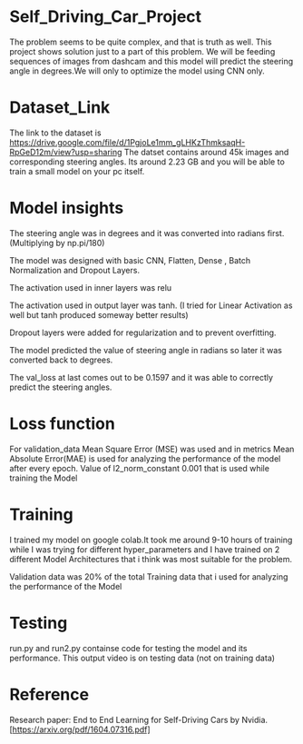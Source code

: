 # Self_Driving_Car_Project
The problem seems to be quite complex, and that is truth as well. This project shows solution just to a part of this problem. We will be feeding sequences of images from dashcam and this model will predict the steering angle in degrees.We will only to optimize the model using CNN only.
# Dataset_Link
The link to the dataset is https://drive.google.com/file/d/1PgjoLe1mm_gLHKzThmksaqH-RpGeD12m/view?usp=sharing The datset contains around 45k images and corresponding steering angles. Its around 2.23 GB and you will be able to train a small model on your pc itself.
# Model insights
The steering angle was in degrees and it was converted into radians first.(Multiplying by np.pi/180)

The model was designed with basic CNN, Flatten, Dense , Batch Normalization and Dropout Layers.

The activation used in inner layers was relu

The activation used in output layer was tanh. (I tried for Linear Activation as well but tanh produced someway better results)

Dropout layers were added for regularization and to prevent overfitting.

The model predicted the value of steering angle in radians so later it was converted back to degrees.

The val_loss at last comes out to be 0.1597 and it was able to correctly predict the steering angles.

# Loss function
For validation_data Mean Square Error (MSE) was used and in metrics Mean Absolute Error(MAE) is used for analyzing the performance of the model after every epoch.
Value of l2_norm_constant 0.001 that is used while training the Model

# Training
I trained my model on google colab.It took me around 9-10 hours of training while I was trying for different hyper_parameters and I have trained on 2 different Model Architectures that i think was most suitable for the problem.

Validation data was 20% of the total Training data that i used for analyzing the performance of the Model

# Testing

run.py and run2.py containse code for testing the model and its performance. This output video is on testing data (not on training data)

# Reference
 Research paper: End to End Learning for Self-Driving Cars by Nvidia. [https://arxiv.org/pdf/1604.07316.pdf]
